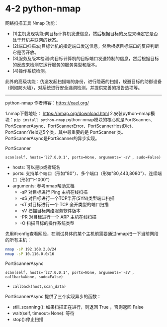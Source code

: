 # 4-2 python-nmap
网络扫描工具 Nmap 功能：
- (1)主机发现功能:向目标计算机发送信息，然后根据目标的反应来确定它是否处于开机并联网的状态。
- (2)端口扫描:向目标计机的指定端口发送信息，然后根据目标端口的反应判断它是否开放。
- (3)服务及版本检测:向目标计算机的目标端口发送特制的信息，然后根据目标的反应来检测它运行服务的服务类型和版本。
- (4)操作系统检测。

此外的高级功能：伪造发起扫描端的身份，进行隐蔽的扫描，规避目标的防御设备（例如防火墙），对系统进行安全漏洞检测，并提供完善的报告选项等。

-------------
python-nmap 作者博客：https://xael.org/

1.nmap下载地址： https://nmap.org/download.html
2.安装python-nmap模块：`pip install python-nmap`
python-nmap模块的核心就是PortScanner、PortScannerAsync、PortScannerError、PortScannerHostDict、PortScannrYield这5个类，其中最重要的是 PortScanner 类。PortScannerAsync是PortScanner的异步实现。

PortScanner
```
scan(self, hosts='l27.0.0.1', ports=None, arguments='-sV', sudo=False)
```
- hosts: 可以是ip或者域名
- ports: 支持单个端口（形如"80"）、多个端口（形如"80,443,8080"）、连续端口（形如"1-1000"）
- arguments: 参考nmap帮助文档
    - -sP 对目标进行 Ping 主机在线扫描
    - -sS 对目标进行一个TCP半开(SYN)类型端口扫描
    - -sT 对目标进行一个 TCP 全开类型的端口扫描
    - -sV 扫描目标网络服务软件版本
    - -PR 对目标进行一个 ARP 主机在线扫描
    - -O 扫描目标的操作系统类型

先用ifconfig查看网段，在测试具体的某个主机前需要通过nmap扫一下当前网段的所有主机：
```bash
nmap -sP 192.168.2.0/24
nmap -sP 10.116.0.0/16
```


PortScannerAsync
```
scan(self, hosts='l27.0.0.1', ports=None, arguments='-sV', callback=None, sudo=False)
```
- `callback(host,scan_data)`

PortScannerAsync 提供了三个实现异步的函数：
- still_scanning(): 如果扫描正在进行，则返回 True ，否则返回 False
- wait(self, timeout=None): 等待
- stop():停止扫描

